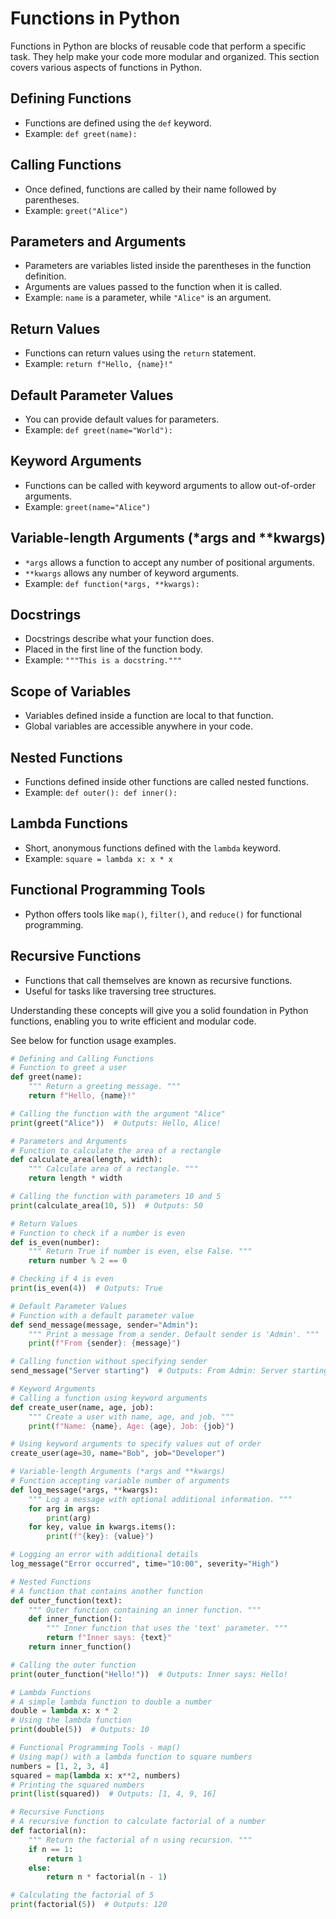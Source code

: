 # Functions in Python

Functions in Python are blocks of reusable code that perform a specific task. They help make your code more modular and organized. This section covers various aspects of functions in Python.

## Defining Functions
- Functions are defined using the `def` keyword.
- Example: `def greet(name):`

## Calling Functions
- Once defined, functions are called by their name followed by parentheses.
- Example: `greet("Alice")`

## Parameters and Arguments
- Parameters are variables listed inside the parentheses in the function definition.
- Arguments are values passed to the function when it is called.
- Example: `name` is a parameter, while `"Alice"` is an argument.

## Return Values
- Functions can return values using the `return` statement.
- Example: `return f"Hello, {name}!"`

## Default Parameter Values
- You can provide default values for parameters.
- Example: `def greet(name="World"):`

## Keyword Arguments
- Functions can be called with keyword arguments to allow out-of-order arguments.
- Example: `greet(name="Alice")`

## Variable-length Arguments (*args and **kwargs)
- `*args` allows a function to accept any number of positional arguments.
- `**kwargs` allows any number of keyword arguments.
- Example: `def function(*args, **kwargs):`

## Docstrings
- Docstrings describe what your function does.
- Placed in the first line of the function body.
- Example: `"""This is a docstring."""`

## Scope of Variables
- Variables defined inside a function are local to that function.
- Global variables are accessible anywhere in your code.

## Nested Functions
- Functions defined inside other functions are called nested functions.
- Example: `def outer(): def inner():`

## Lambda Functions
- Short, anonymous functions defined with the `lambda` keyword.
- Example: `square = lambda x: x * x`

## Functional Programming Tools
- Python offers tools like `map()`, `filter()`, and `reduce()` for functional programming.

## Recursive Functions
- Functions that call themselves are known as recursive functions.
- Useful for tasks like traversing tree structures.

Understanding these concepts will give you a solid foundation in Python functions, enabling you to write efficient and modular code.


See below for function usage examples.

```python
# Defining and Calling Functions
# Function to greet a user
def greet(name):
    """ Return a greeting message. """
    return f"Hello, {name}!"

# Calling the function with the argument "Alice"
print(greet("Alice"))  # Outputs: Hello, Alice!

# Parameters and Arguments
# Function to calculate the area of a rectangle
def calculate_area(length, width):
    """ Calculate area of a rectangle. """
    return length * width

# Calling the function with parameters 10 and 5
print(calculate_area(10, 5))  # Outputs: 50

# Return Values
# Function to check if a number is even
def is_even(number):
    """ Return True if number is even, else False. """
    return number % 2 == 0

# Checking if 4 is even
print(is_even(4))  # Outputs: True

# Default Parameter Values
# Function with a default parameter value
def send_message(message, sender="Admin"):
    """ Print a message from a sender. Default sender is 'Admin'. """
    print(f"From {sender}: {message}")

# Calling function without specifying sender
send_message("Server starting")  # Outputs: From Admin: Server starting

# Keyword Arguments
# Calling a function using keyword arguments
def create_user(name, age, job):
    """ Create a user with name, age, and job. """
    print(f"Name: {name}, Age: {age}, Job: {job}")

# Using keyword arguments to specify values out of order
create_user(age=30, name="Bob", job="Developer")

# Variable-length Arguments (*args and **kwargs)
# Function accepting variable number of arguments
def log_message(*args, **kwargs):
    """ Log a message with optional additional information. """
    for arg in args:
        print(arg)
    for key, value in kwargs.items():
        print(f"{key}: {value}")

# Logging an error with additional details
log_message("Error occurred", time="10:00", severity="High")

# Nested Functions
# A function that contains another function
def outer_function(text):
    """ Outer function containing an inner function. """
    def inner_function():
        """ Inner function that uses the 'text' parameter. """
        return f"Inner says: {text}"
    return inner_function()

# Calling the outer function
print(outer_function("Hello!"))  # Outputs: Inner says: Hello!

# Lambda Functions
# A simple lambda function to double a number
double = lambda x: x * 2
# Using the lambda function
print(double(5))  # Outputs: 10

# Functional Programming Tools - map()
# Using map() with a lambda function to square numbers
numbers = [1, 2, 3, 4]
squared = map(lambda x: x**2, numbers)
# Printing the squared numbers
print(list(squared))  # Outputs: [1, 4, 9, 16]

# Recursive Functions
# A recursive function to calculate factorial of a number
def factorial(n):
    """ Return the factorial of n using recursion. """
    if n == 1:
        return 1
    else:
        return n * factorial(n - 1)

# Calculating the factorial of 5
print(factorial(5))  # Outputs: 120

